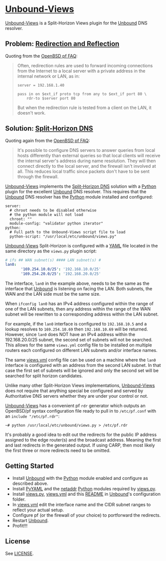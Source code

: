 # [Unbound-Views][]

[Unbound-Views][] is a Split-Horizon Views plugin for the [Unbound][] DNS resolver.

## Problem: [Redirection and Reflection][Reflection]

Quoting from the [OpenBSD pf FAQ][Reflection]:

> Often, redirection rules are used to forward incoming connections from the Internet to a local server with a private address in the internal network or LAN, as in:
>
>     server = 192.168.1.40
>
>     pass in on $ext_if proto tcp from any to $ext_if port 80 \
>         rdr-to $server port 80 
>
> But when the redirection rule is tested from a client on the LAN, it doesn't work.

## Solution: [Split-Horizon DNS][]

Quoting again from the [OpenBSD pf FAQ][Split-Horizon DNS]:

> It's possible to configure DNS servers to answer queries from local hosts differently than external queries so that local clients will receive the internal server's address during name resolution. They will then connect directly to the local server, and the firewall isn't involved at all. This reduces local traffic since packets don't have to be sent through the firewall.

[Unbound-Views][] implements the [Split-Horizon DNS][] solution with a [Python][] plugin for the excellent [Unbound][] DNS resolver. This requires that the [Unbound][] DNS resolver has the [Python][] module installed and configured:

```
server:
  # chroot needs to be disabled otherwise
  # the python module will not load
  chroot: ""
  module-config: "validator python iterator"
python:
  # Full path to the Unbound-Views script file to load
  python-script: "/usr/local/etc/unbound/views.py"
```

[Unbound-Views][] Split-Horizon is configured with a [YAML][] file located in the same directory as the `views.py` plugin script:

```yaml
# ifs ## WAN subnet(s) #### LAN subnet(s) #
lan0:
       '169.254.10.0/25': '192.168.10.0/25'
       '169.254.20.0/25': '192.168.20.0/25'
```

The interface, `lan0` in the example above, needs to be the same as the interface that [Unbound][] is listening on facing the LAN. Both subnets, the WAN and the LAN side must be the same size.

When `ifconfig lan0` has an IPv4 address configured within the range of one of the LAN subnets, then any address within the range of the WAN subnet will be rewritten to a corresponding address within the LAN subnet.

For example, if the `lan0` interface is configured to `192.168.10.5` and a lookup resolves to `169.254.10.69` then `192.168.10.69` will be returned. However, since `lan0` does NOT have an IPv4 address within the 192.168.20.0/25 subnet, the second set of subnets will not be searched.  This allows for the same `views.yml` config file to be installed on multiple routers each configured on different LAN subnets and/or interface names.

The same [views.yml][] config file can be used on a machine where the `lan0` interface is configured with an address from the second LAN subnet. In that case the first set of subnets will be ignored and only the second set will be searched for split horizon candidates.

Unlike many other Split-Horizon Views implementations, [Unbound-Views][] does not require that anything special be configured and served by Authoritative DNS servers whether they are under your control or not.

[Unbound-Views][] has a convenient pf `rdr` generator which outputs an OpenBSD/pf syntax configuration file ready to pull in to `/etc/pf.conf` with an `include "/etc/pf.rdr"`:

    ~# python /usr/local/etc/unbound/views.py > /etc/pf.rdr

It's probably a good idea to edit out the redirects for the public IP address assigned to the edge router(s) and the broadcast address. Meaning the first and last redirects in the generated output. If using CARP, then most likely the first three or more redirects need to be omitted.

## Getting Started

* Install [Unbound][] with the [Python][] module enabled and configure as described above.
* Install [PyYAML][] and the [netaddr][] [Python][] modules required by [views.py][].
* Install [views.py][], [views.yml][] and this [README][] in [Unbound][]'s configuration folder.
* In [views.yml][] edit the interface name and the CIDR subnet ranges to reflect your actual setup.
* Configure pf (or the firewall of your choice) to portforward the redirects.
* Restart [Unbound][].
* Profit!!!

## License

See [LICENSE](https://GitHub.com/yds/unbound-views/blob/master/LICENSE).

[Redirection]:http://www.OpenBSD.org/faq/pf/rdr.html "PF: Redirection (Port Forwarding)"
[Reflection]:http://www.OpenBSD.org/faq/pf/rdr.html#reflect "Redirection and Reflection"
[Split-Horizon DNS]:http://www.OpenBSD.org/faq/pf/rdr.html#splitdns "Split-Horizon DNS"
[Unbound]:http://Unbound.net/ "Unbound is a validating, recursive, and caching DNS resolver"
[Python]:https://www.Python.org/ "Python is a great object-oriented, interpreted, and interactive programming language"
[netaddr]:https://PyPi.Python.org/pypi/netaddr "Pythonic manipulation of IPv4, IPv6, CIDR, EUI and MAC network addresses"
[PyYAML]:http://www.PyYAML.org/ "YAML Ain't Markup Language"
[YAML]:http://www.YAML.org/ "YAML Ain't Markup Language"
[README]:https://GitHub.com/yds/unbound-views/blob/master/README.md
[views.py]:https://GitHub.com/yds/unbound-views/blob/master/views.py
[views.yml]:https://GitHub.com/yds/unbound-views/blob/master/views.yml
[Unbound-Views]:https://GitHub.com/yds/unbound-views/ "Split-Horizon Views plugin for the Unbound DNS resolver"
